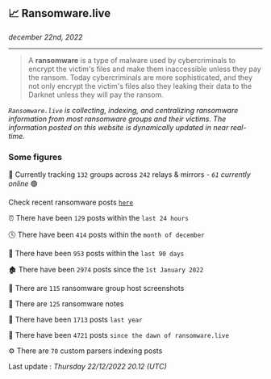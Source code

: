 ## 📈 Ransomware.live
_december 22nd, 2022_

---

> A **ransomware** is a type of malware used by cybercriminals to encrypt the victim's files and make them inaccessible unless they pay the ransom. Today cybercriminals are more sophisticated, and they not only encrypt the victim's files also they leaking their data to the Darknet unless they will pay the ransom.


_`Ransomware.live` is collecting, indexing, and centralizing ransomware information from most ransomware groups and their victims. The information posted on this website is dynamically updated in near real-time._

### Some figures 

🔎 Currently tracking `132` groups across `242` relays & mirrors - _`61` currently online_ 🟢

Check recent ransomware posts [`here`](recentposts.md)


⏰ There have been `129` posts within the `last 24 hours`

🕓 There have been `414` posts within the `month of december`

📅 There have been `953` posts within the `last 90 days`

🏚 There have been `2974` posts since the `1st January 2022`

📸 There are `115` ransomware group host screenshots

📝 There are `125` ransomware notes

🚀 There have been `1713` posts `last year`

🐣 There have been `4721` posts `since the dawn of ransomware.live`

⚙️ There are `70` custom parsers indexing posts



Last update : _Thursday 22/12/2022 20.12 (UTC)_

